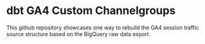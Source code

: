 # dbt GA4 Custom Channelgroups

This github repository showcases one way to rebuild the GA4 session traffic source structure based on the BigQuery raw data export.
